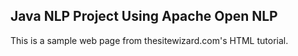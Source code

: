 <html lang="en">
<h2>Java NLP Project Using Apache Open NLP</h2>
<p>
This is a sample web page from thesitewizard.com's HTML tutorial.
</p>
</body>
</html>
